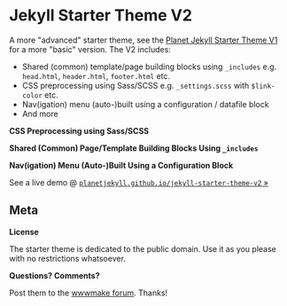 # Jekyll Starter Theme V2

A more "advanced" starter theme, see the 
[Planet Jekyll Starter Theme V1](https://github.com/planetjekyll/jekyll-starter-theme) for
a more "basic" version. The V2 includes:

- Shared (common) template/page building blocks using `_includes` e.g. `head.html`, `header.html`, `footer.html` etc.
- CSS preprocessing using Sass/SCSS e.g. `_settings.scss` with `$link-color` etc.
- Nav(igation) menu (auto-)built using a configuration / datafile block
- And more


**CSS Preprocessing using Sass/SCSS**


**Shared (Common) Page/Template Building Blocks Using `_includes`**


**Nav(igation) Menu (Auto-)Built Using a Configuration Block**





See a live demo @ [`planetjekyll.github.io/jekyll-starter-theme-v2` »](http://planetjekyll.github.io/jekyll-starter-theme-v2)



## Meta

**License**

The starter theme is dedicated to the public domain.
Use it as you please with no restrictions whatsoever.

**Questions? Comments?**

Post them to the [wwwmake forum](http://groups.google.com/group/wwwmake). Thanks!

